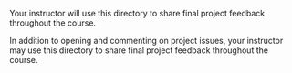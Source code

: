 Your instructor will use this directory to share final project feedback throughout the course.

In addition to opening and commenting on project issues, your instructor may use this directory to share final project feedback throughout the course.

